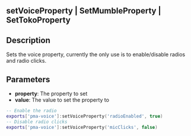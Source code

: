 ## setVoiceProperty | SetMumbleProperty | SetTokoProperty

## Description

Sets the voice property, currently the only use is to enable/disable radios and radio clicks.

## Parameters

* **property**: The property to set
* **value**: The value to set the property to

```lua
-- Enable the radio
exports['pma-voice']:setVoiceProperty('radioEnabled', true)
-- Disable radio clicks
exports['pma-voice']:setVoiceProperty('micClicks', false)
```